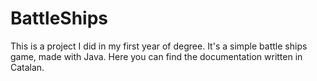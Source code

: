 # BattleShips

This is a project I did in my first year of degree. 
It's a simple battle ships game, made with Java. Here you can find the documentation written in Catalan. 
